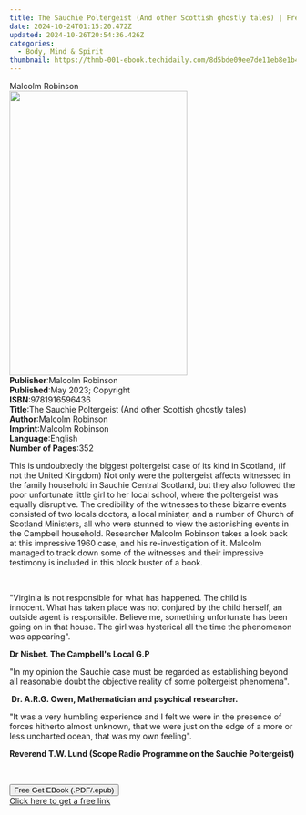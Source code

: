 ```yaml
---
title: The Sauchie Poltergeist (And other Scottish ghostly tales) | Free Book
date: 2024-10-24T01:15:20.472Z
updated: 2024-10-26T20:54:36.426Z
categories:
  - Body, Mind & Spirit
thumbnail: https://thmb-001-ebook.techidaily.com/8d5bde09ee7de11eb8e1b413a3dd90c922a123e22d34cf1c92aa5f8eaf551d0d.jpg
---
```

<main id="book-container">
  <div class="flex flex-col">
    <div class="book-brief flex-1 py-6 px-4 sm:p-6 md:py-10 md:px-8">
      <!-- brief-->
      <div class="book-brief-main">Malcolm Robinson</div>
    </div>
    <div
      class="book-meta-info flex-1 grid gap-4 col-start-1 col-end-3 row-start-1 sm:mb-6 sm:grid-cols-4 lg:gap-6 lg:col-start-2 lg:row-end-6 lg:row-span-6 lg:mb-0"
    >
      <div
        class="book-meta-info-left place-content-center mt-4 p-4 text-sm leading-6 col-start-2 col-span-2 dark:text-slate-400"
      >
        <img
          class="w-full h-500 object-cover rounded-lg sm:h-255 sm:col-span-2 lg:col-span-full"
          src="https://img-001-ebook.techidaily.com/0a133d2c04042e8c0ecce9279e19097f11afcd004fc6f06b8e05e6a7f6ffb5fb.jpg"
          alt=""
          width="312"
          height="500"
        />
      </div>
      <div
        class="book-meta-info-right mt-2 col-start-1 row-start-2 col-span-3 self-center"
      >
        <!-- meta data  -->
        <div class="flex flex-col px-4 md:px-8">
          <div class="flex-1">
            <strong>Publisher</strong>:<span class="px-2"
              >Malcolm Robinson</span
            >
          </div>
          <div class="flex-1">
            <strong>Published</strong>:<span class="px-2"
              >May 2023; Copyright</span
            >
          </div>
          <div class="flex-1">
            <strong>ISBN</strong>:<span class="px-2">9781916596436</span>
          </div>
          <div class="flex-1">
            <strong>Title</strong>:<span class="px-2"
              >The Sauchie Poltergeist (And other Scottish ghostly tales)</span
            >
          </div>
          <div class="flex-1">
            <strong>Author</strong>:<span class="px-2">Malcolm Robinson</span>
          </div>
          <div class="flex-1">
            <strong>Imprint</strong>:<span class="px-2">Malcolm Robinson</span>
          </div>
          <div class="flex-1">
            <strong>Language</strong>:<span class="px-2">English</span>
          </div>
          <div class="flex-1">
            <strong>Number of Pages</strong>:<span class="px-2">352</span>
          </div>
        </div>
      </div>
    </div>
    <div class="book-description flex-1 py-6 px-4 sm:p-6 md:py-10 md:px-8">
      <div class="book-description-main">
        <div accordion-content="" id="description">
          <p class="ql-align-justify">
            This is undoubtedly the biggest poltergeist case of its kind in
            Scotland, (if not the United Kingdom)&nbsp;Not only were the
            poltergeist affects witnessed in the family household in Sauchie
            Central Scotland, but they also followed the poor unfortunate little
            girl to her local school, where the poltergeist was equally
            disruptive. The credibility of the witnesses to these bizarre events
            consisted of two locals doctors, a local minister, and a number of
            Church of Scotland Ministers, all who were stunned to view the
            astonishing events in the Campbell household. Researcher Malcolm
            Robinson takes a look back at this impressive 1960 case, and his
            re-investigation of it.&nbsp;Malcolm managed to track down some of
            the witnesses and their impressive testimony is included in this
            block buster of a book.
          </p>
          <p class="ql-align-justify"><br /></p>
          <p class="ql-align-center">
            "Virginia is not responsible for what has happened.&nbsp;The child
            is innocent.&nbsp;What has taken place was not conjured by the child
            herself, an outside agent is responsible.&nbsp;Believe me, something
            unfortunate has been going on in that house.&nbsp;The girl was
            hysterical all the time the phenomenon was appearing".&nbsp;
          </p>
          <p class="ql-align-center">
            <strong>Dr Nisbet. The Campbell's Local G.P</strong>
          </p>
          <p class="ql-align-center">
            "In my opinion the Sauchie case must be regarded as establishing
            beyond all reasonable doubt the objective reality of some
            poltergeist phenomena".
          </p>
          <p class="ql-align-center">
            <strong
              >&nbsp;Dr. A.R.G. Owen, Mathematician and psychical
              researcher.</strong
            >
          </p>
          <p class="ql-align-center">
            "It was a very humbling experience and I felt we were in the
            presence of forces hitherto almost unknown, that we were just on the
            edge of a more or less uncharted ocean, that was my own feeling".
          </p>
          <p class="ql-align-center">
            <strong
              >Reverend T.W. Lund (Scope Radio Programme on the Sauchie
              Poltergeist)</strong
            >
          </p>
          <p><br /></p>
        </div>
        <div class="accordion-fader"></div>
      </div>
    </div>
    <div class="book-excerpts flex-1 py-6 px-4 sm:p-6 md:py-10 md:px-8"></div>
    <div
      class="book-about-author flex-1 py-6 px-4 sm:p-6 md:py-10 md:px-8"
    ></div>
    <div class="book-free-get flex-1 py-6 px-4 sm:p-6 md:py-10 md:px-8">
      <button
        id="btn-free-get"
        class="bg-blue-500 hover:bg-blue-700 text-white font-bold py-2 px-4 rounded"
      >
        Free Get EBook (.PDF/.epub)
      </button>
      <div id="countdown-display" class="px-2 text-lg mt-2"></div>
      <a
        id="free-link"
        class="hidden bg-blue-500 hover:bg-blue-700 text-white font-bold py-2 px-4 rounded"
        href="https://www.ebooks.com/en-us/book/210840026/the-sauchie-poltergeist-and-other-scottish-ghostly-tales/malcolm-robinson/"
        target="_blank"
        >Click here to get a free link</a
      >
    </div>
    <script>
      let countdownTime = 0;
      let countdownInterval = null;
      document
        .getElementById('btn-free-get')
        .addEventListener('click', startCountdown);
      function startCountdown() {
        countdownTime = new Date().getTime() + 60000 * 3;
        countdownInterval = setInterval(updateCountdown, 1000);
        document.getElementById('btn-free-get').disabled = true;
        document
          .getElementById('btn-free-get')
          .classList.add('bg-gray-500', 'cursor-not-allowed');
      }
      function updateCountdown() {
        let currentTime = new Date().getTime();
        let timeLeft = countdownTime - currentTime;
        let secondsLeft = Math.floor(timeLeft / 1000);
        document.getElementById('countdown-display').innerHTML =
          `Remaining time: ${secondsLeft} seconds.`;
        if (secondsLeft <= 0) {
          clearInterval(countdownInterval);
          document.getElementById('btn-free-get').classList.add('hidden');
          document.getElementById('free-link').classList.remove('hidden');
          document.getElementById('countdown-display').innerHTML = '';
        }
      }
    </script>
  </div>
</main>

<ins class="adsbygoogle"
      style="display:block"
      data-ad-client="ca-pub-7571918770474297"
      data-ad-slot="8358498916"
      data-ad-format="auto"
      data-full-width-responsive="true"></ins>
    